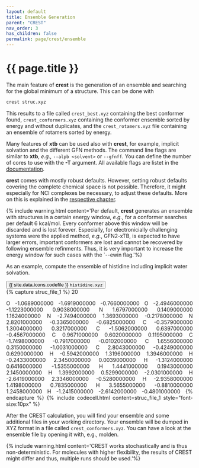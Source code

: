 ```yaml
---
layout: default
title: Ensemble Generation
parent: "CREST"
nav_order: 3
has_children: false
permalink: page/crest/ensemble
---
```


# {{ page.title }}

The main feature of **crest** is the generation of an ensemble and searching for the global minimum of a structure. This can be done with

```bash
crest struc.xyz
```

This results to a file called `crest_best.xyz` containing the best conformer found, `crest_conformers.xyz` containing the conformer ensemble sorted by energy and without duplicates, and the `crest_rotamers.xyz` file containing an ensemble of rotamers sorted by energy.

Many features of **xtb** can be used also with **crest**, for example, implicit solvation and the different GFN methods. The command line flags are similar to **xtb**, *e.g.,* `--alpb <solvent>` or `--gfnff`.
You can define the number of cores to use with the **-T** argument. All available flags are listet in the [documentation](https://crest-lab.github.io/crest-docs/page/documentation/keywords.html).

**crest** comes with mostly robust defaults. However, setting robust defaults covering the complete chemical space is not possible. Therefore, it might especially for NCI complexes be necessary, to adjust these defaults. More on this is explained in the [respective chapter](page/crest/nci).

{% include warning.html content='Per default, **crest** generates an ensemble with structures in a certain energy window, *e.g.*, for a conformer searches per default 6 kcal/mol. Every conformer above this window will be discarded and is lost forever. Especially, for electronicially challenging systems were the applied method, *e.g.*, GFN2-xTB, is expected to have larger errors, important conformers are lost and cannot be recovered by following ensemble refinments. Thus, it is very important to increase the energy window for such cases with the `--ewin <REAL> flag.'%}

As an example, compute the ensemble of histidine including implicit water solvation.

<!-- Tab links -->
<div class="tab card">
  <button
    class="tablinks tab-id-1"
    onclick="openTabId(event, 'struc-1', 'tab-id-1')"
    id="open-1">
    {{ site.data.icons.codefile }} <code>histidine.xyz</code>
  </button>
</div>
<!-- Tab content -->
<div id="struc-1" class="tabcontent tab-id-1" style="text-align:justify">
{% capture struc_file_1 %}
20

O     -1.0689000000   -1.6919000000   -0.7660000000
O     -2.4946000000   -1.1223000000    0.9038000000
N      1.6797000000    0.1409000000    1.1624000000
N     -2.7494000000    1.3693000000   -0.2178000000
N      2.8201000000   -0.3365000000   -0.6825000000
C     -0.3579000000    1.3004000000    0.3217000000
C     -1.5062000000    0.6397000000   -0.4567000000
C      0.9671000000    0.6020000000    0.1195000000
C     -1.7498000000   -0.7917000000   -0.0102000000
C      1.6556000000    0.3150000000   -1.0031000000
C      2.8043000000   -0.4249000000    0.6290000000
H     -0.5942000000    1.3196000000    1.3946000000
H     -0.2433000000    2.3450000000    0.0039000000
H     -1.3124000000    0.6416000000   -1.5355000000
H      1.4441000000    0.1943000000    2.1450000000
H      1.3992000000    0.5299000000   -2.0301000000
H     -2.6419000000    2.3346000000   -0.5280000000
H     -2.9358000000    1.4198000000    0.7835000000
H      3.5655000000   -0.8810000000    1.2458000000
H     -1.2415000000   -2.6142000000   -0.4801000000
{% endcapture %}
{% include codecell.html content=struc_file_1 style="font-size:10px" %}
</div>

After the CREST calculation, you will find your ensemble and some additional files in your working directory. Your ensemble will be dumped in XYZ format in a file called `crest_conformers.xyz`. You can have a look at the ensemble file by opening it with, e.g., molden.

{% include warning.html content='CREST works stochastically and is thus non-deterministic. For molecules with higher flexibility, the results of CREST might differ and thus, multiple runs should be used.'%}


